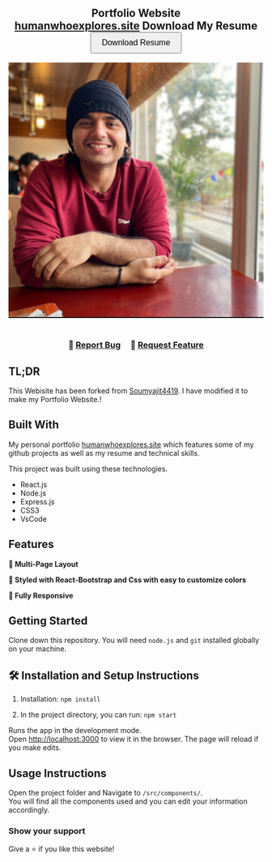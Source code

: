 <h2 align="center">
  Portfolio Website <br/>
  <a href="https://humanwhoexplores.site/" target="_blank">humanwhoexplores.site</a>
  Download My Resume <br />
  <a href="public/krishan-chopra-resume-13-aug-2025.pdf" download="krishan-chopra-resume-13-aug-2025.pdf">
    <button style="padding:10px 20px; font-size:16px; cursor:pointer;">
        Download Resume
    </button>
  </a>
</h2>
<div align="center">
  <img alt="Demo" src="./Images/krishan-portfolio-website-main-photo.jpg" />
</div>

<br/>


<h3 align="center">
    🔹
    <a href="https://github.com/humanwhoexplores/Portfolio/issues">Report Bug</a> &nbsp; &nbsp;
    🔹
    <a href="https://github.com/humanwhoexplores/Portfolio/issues">Request Feature</a>
</h3>

## TL;DR

This Webisite has been forked from [Soumyajit4419](https://github.com/soumyajit4419/Portfolio). I have modified it to make my Portfolio Website.!

## Built With

My personal portfolio <a href="https://humanwhoexplores.site/" target="_blank">humanwhoexplores.site</a> which features some of my github projects as well as my resume and technical skills.<br/>

This project was built using these technologies.

- React.js
- Node.js
- Express.js
- CSS3
- VsCode

## Features

**📖 Multi-Page Layout**

**🎨 Styled with React-Bootstrap and Css with easy to customize colors**

**📱 Fully Responsive**

## Getting Started

Clone down this repository. You will need `node.js` and `git` installed globally on your machine.

## 🛠 Installation and Setup Instructions

1. Installation: `npm install`

2. In the project directory, you can run: `npm start`

Runs the app in the development mode.\
Open [http://localhost:3000](http://localhost:3000) to view it in the browser.
The page will reload if you make edits.

## Usage Instructions

Open the project folder and Navigate to `/src/components/`. <br/>
You will find all the components used and you can edit your information accordingly.

### Show your support

Give a ⭐ if you like this website!
